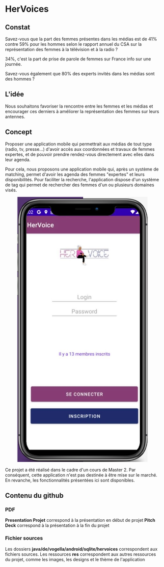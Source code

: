 # HerVoices

## Constat
 Savez-vous que la part des femmes présentes dans les médias est de 41% contre 59% pour les hommes selon le rapport annuel du CSA sur la représentation des femmes à la télévision et à la radio ?
 
 34%, c'est la part de prise de parole de femmes sur France info sur une journée.
 
 Savez-vous également que 80% des experts invités dans les médias sont des hommes ?
 
## L'idée
Nous souhaitons favoriser la rencontre entre les femmes et les médias et encourager ces derniers à améliorer la représentation des femmes sur leurs antennes.

## Concept

Proposer une application mobile qui permettrait aux médias de tout type (radio, tv, presse...) d'avoir accès aux coordonnées et travaux de femmes expertes, et de pouvoir 
prendre rendez-vous directement avec elles dans leur agenda.

Pour cela, nous proposons une application mobile qui, après un système de matching, permet d'avoir les agenda des femmes "expertes" et leurs disponibilités.
Pour faciliter la recherche, l'application dispose d'un système de tag qui permet de rechercher des femmes d'un ou plusieurs domaines visés.

 <p align="center">
  <img width="424" height="863" src="https://github.com/Tomlora/HerVoices/blob/main/appli.jpg?raw=true">
</p>
 
 
 Ce projet a été réalisé dans le cadre d'un cours de Master 2. Par conséquent, cette application n'est pas destinée à être mise sur le marché.
 En revanche, les fonctionnalités présentées ici sont disponibles.
 
 ## Contenu du github
 
 ### PDF
 
__Presentation Projet__ correspond à la présentation en début de projet
__Pitch Deck__ correspond à la présentation à la fin du projet

### Fichier sources

Les dossiers __java/de/vogella/android/sqlite/hervoices__ correspondent aux fichiers sources.
Les ressources __res__ correspondent aux autres ressources du projet, comme les images, les designs et le thème de l'application
 
